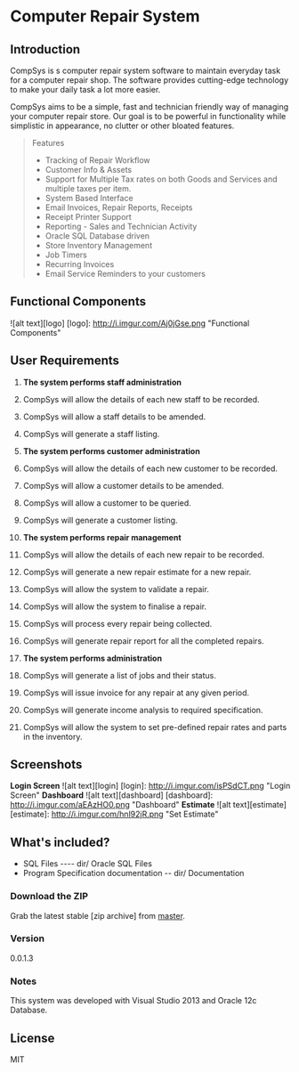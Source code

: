 Computer Repair System
==================

## Introduction
CompSys is s computer repair system software to maintain everyday task for a computer repair shop. The software provides cutting-edge technology to make your daily task a lot more easier.

CompSys aims to be a simple, fast and technician friendly way of managing your computer repair store. Our goal is to be powerful in functionality while simplistic in appearance, no clutter or other bloated features.

> Features
> *	Tracking of Repair Workflow
> *	Customer Info & Assets
> *	Support for Multiple Tax rates on both Goods and Services and multiple taxes per item.
> *	System Based Interface
> *	Email Invoices, Repair Reports, Receipts
> *	Receipt Printer Support
> *	Reporting - Sales and Technician Activity
> *	Oracle SQL Database driven
> *	Store Inventory Management
> *	Job Timers
> *	Recurring Invoices
> *	Email Service Reminders to your customers

## Functional Components

![alt text][logo]
[logo]: http://i.imgur.com/Aj0jGse.png "Functional Components"

## User Requirements

1.	**The system performs staff administration**
  1.	CompSys will allow the details of each new staff to be recorded. 
  2.	CompSys will allow a staff details to be amended. 
  3.	CompSys will generate a staff listing.

2.	**The system performs customer administration**
  1.	CompSys will allow the details of each new customer to be recorded.
  2.	CompSys will allow a customer details to be amended.
  3.	CompSys will allow a customer to be queried. 
  4.	CompSys will generate a customer listing.

3.	**The system performs repair management**
  1.	CompSys will allow the details of each new repair to be recorded.
  2. CompSys will generate a new repair estimate for a new repair.
  3.	CompSys will allow the system to validate a repair. 
  4.	CompSys will allow the system to finalise a repair.
  5.	CompSys will process every repair being collected. 
  6.	CompSys will generate repair report for all the completed repairs.

4.	**The system performs administration**
  1.	CompSys will generate a list of jobs and their status.
  2.	CompSys will issue invoice for any repair at any given period.
  3.	CompSys will generate income analysis to required specification.
  4.	CompSys will allow the system to set pre-defined repair rates and parts in the inventory. 

## Screenshots
**Login Screen**
![alt text][login]
[login]: http://i.imgur.com/isPSdCT.png "Login Screen"
**Dashboard**
![alt text][dashboard]
[dashboard]: http://i.imgur.com/aEAzHO0.png "Dashboard"
**Estimate**
![alt text][estimate]
[estimate]: http://i.imgur.com/hnl92jR.png "Set Estimate"

## What's included?
 * SQL Files ---- dir/ Oracle SQL Files 
 * Program Specification documentation -- dir/ Documentation

### Download the ZIP

Grab the latest stable [zip archive] from [master](https://github.com/codingbat/Computer-Repair-System-2015/archive/master.zip).

### Version

0.0.1.3


### Notes

This system was developed with Visual Studio 2013 and Oracle 12c Database.


License
----

MIT

